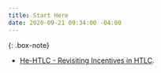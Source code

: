 ```yaml
---
title: Start Here
date: 2020-09-21 09:34:00 -04:00
---
```


{: .box-note}


- [He-HTLC - Revisiting Incentives in HTLC](https://decentralizedthoughts.github.io/2022-08-12-hehtlc/).

